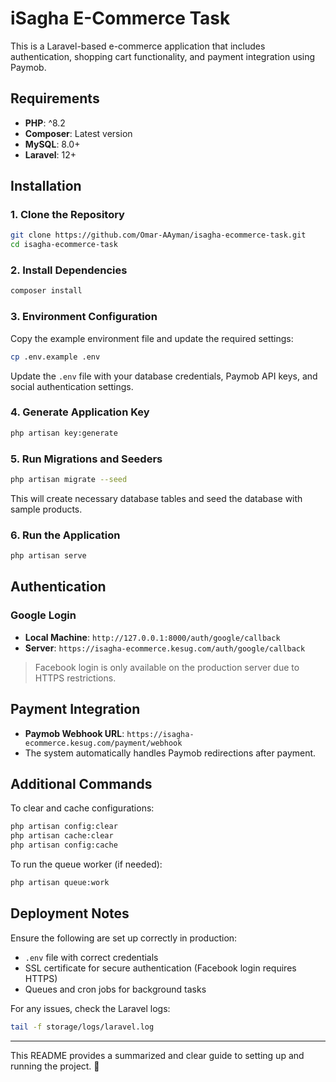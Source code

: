 # iSagha E-Commerce Task

This is a Laravel-based e-commerce application that includes authentication, shopping cart functionality, and payment integration using Paymob.

## Requirements
- **PHP**: ^8.2
- **Composer**: Latest version
- **MySQL**: 8.0+
- **Laravel**: 12+

## Installation

### 1. Clone the Repository
```bash
git clone https://github.com/Omar-AAyman/isagha-ecommerce-task.git
cd isagha-ecommerce-task
```

### 2. Install Dependencies
```bash
composer install
```

### 3. Environment Configuration
Copy the example environment file and update the required settings:
```bash
cp .env.example .env
```
Update the `.env` file with your database credentials, Paymob API keys, and social authentication settings.

### 4. Generate Application Key
```bash
php artisan key:generate
```

### 5. Run Migrations and Seeders
```bash
php artisan migrate --seed
```
This will create necessary database tables and seed the database with sample products.

### 6. Run the Application
```bash
php artisan serve
```

## Authentication

### Google Login
- **Local Machine**: `http://127.0.0.1:8000/auth/google/callback`
- **Server**: `https://isagha-ecommerce.kesug.com/auth/google/callback`

> Facebook login is only available on the production server due to HTTPS restrictions.

## Payment Integration
- **Paymob Webhook URL**: `https://isagha-ecommerce.kesug.com/payment/webhook`
- The system automatically handles Paymob redirections after payment.

## Additional Commands

To clear and cache configurations:
```bash
php artisan config:clear
php artisan cache:clear
php artisan config:cache
```

To run the queue worker (if needed):
```bash
php artisan queue:work
```

## Deployment Notes
Ensure the following are set up correctly in production:
- `.env` file with correct credentials
- SSL certificate for secure authentication (Facebook login requires HTTPS)
- Queues and cron jobs for background tasks

For any issues, check the Laravel logs:
```bash
tail -f storage/logs/laravel.log
```

---
This README provides a summarized and clear guide to setting up and running the project. 🚀


